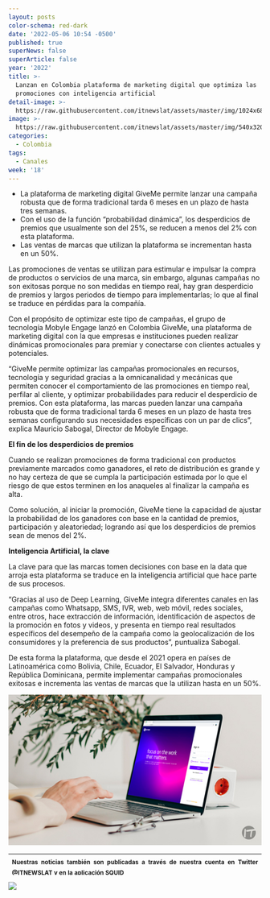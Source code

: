 ```yaml
---
layout: posts
color-schema: red-dark
date: '2022-05-06 10:54 -0500'
published: true
superNews: false
superArticle: false
year: '2022'
title: >-
  Lanzan en Colombia plataforma de marketing digital que optimiza las
  promociones con inteligencia artificial
detail-image: >-
  https://raw.githubusercontent.com/itnewslat/assets/master/img/1024x680/app-de-publicidad-g.jpg
image: >-
  https://raw.githubusercontent.com/itnewslat/assets/master/img/540x320/app-de-publicidad-p.jpg
categories:
  - Colombia
tags:
  - Canales
week: '18'
---
```

- La plataforma de marketing digital GiveMe permite lanzar una campaña robusta que de forma tradicional tarda 6 meses en un plazo de hasta tres semanas.
- Con el uso de la función “probabilidad dinámica”, los desperdicios de premios que usualmente son del 25%, se reducen a menos del 2% con esta plataforma.
- Las ventas de marcas que utilizan la plataforma se incrementan hasta en un 50%.

Las promociones de ventas se utilizan para estimular e impulsar la compra de productos o servicios de una marca, sin embargo, algunas campañas no son exitosas porque no son medidas en tiempo real, hay gran desperdicio de premios y largos periodos de tiempo para implementarlas; lo que al final se traduce en pérdidas para la compañía.
 
Con el propósito de optimizar este tipo de campañas, el grupo de tecnología Mobyle Engage lanzó en Colombia GiveMe, una plataforma de marketing digital con la que empresas e instituciones pueden realizar dinámicas promocionales para premiar y conectarse con clientes actuales y potenciales.
 
“GiveMe permite optimizar las campañas promocionales en recursos, tecnología y seguridad gracias a la omnicanalidad y mecánicas que permiten conocer el comportamiento de las promociones en tiempo real, perfilar al cliente, y optimizar probabilidades para reducir el desperdicio de premios. Con esta plataforma, las marcas pueden lanzar una campaña robusta que de forma tradicional tarda 6 meses en un plazo de hasta tres semanas configurando sus necesidades específicas con un par de clics”, explica Mauricio Sabogal, Director de Mobyle Engage.
 
**El fin de los desperdicios de premios**
 
Cuando se realizan promociones de forma tradicional con productos previamente marcados como ganadores, el reto de distribución es grande y no hay certeza de que se cumpla la participación estimada por lo que el riesgo de que estos terminen en los anaqueles al finalizar la campaña es alta.
 
Como solución, al iniciar la promoción, GiveMe tiene la capacidad de ajustar la probabilidad de los ganadores con base en la cantidad de premios, participación y aleatoriedad; logrando así que los desperdicios de premios sean de menos del 2%.
 
**Inteligencia Artificial, la clave** 
 
La clave para que las marcas tomen decisiones con base en la data que arroja esta plataforma se traduce en la inteligencia artificial que hace parte de sus procesos.
 
“Gracias al uso de Deep Learning, GiveMe integra diferentes canales en las campañas como Whatsapp, SMS, IVR, web, web móvil, redes sociales, entre otros, hace extracción de información, identificación de aspectos de la promoción en fotos y videos, y presenta en tiempo real resultados específicos del desempeño de la campaña como la geolocalización de los consumidores y la preferencia de sus productos”, puntualiza Sabogal.
 
De esta forma la plataforma, que desde el 2021 opera en países de Latinoamérica como Bolivia, Chile, Ecuador, El Salvador, Honduras y República Dominicana, permite implementar campañas promocionales exitosas e incrementa las ventas de marcas que la utilizan hasta en un 50%.

![](https://raw.githubusercontent.com/itnewslat/assets/master/img/540x320/app-de-publicidad-p.jpg)

<table style="height: 42px;" width="569">
<tbody>
<tr>
<td style="text-align: justify;"><sub><strong>Nuestras noticias también son publicadas a través de nuestra cuenta en Twitter <a href="https://twitter.com/itnewslat?lang=es">@ITNEWSLAT</a> y en la aplicación <a href="https://squidapp.co/en/">SQUID</a></strong></sub></td>
</tr>
</tbody>
</table>

<img src="https://tracker.metricool.com/c3po.jpg?hash=56f88a41e39ab42c063cc51676587a04"/>